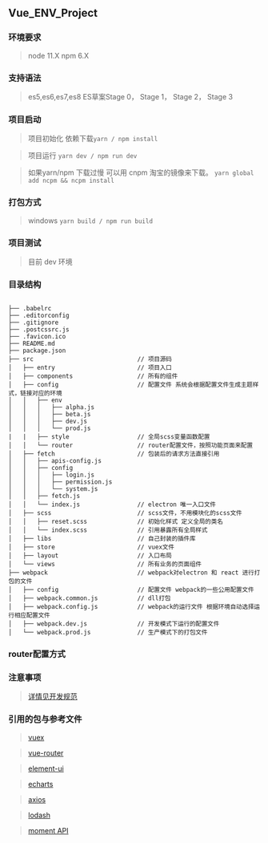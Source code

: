 ## Vue_ENV_Project

### 环境要求

> node 11.X npm 6.X 

### 支持语法

> es5,es6,es7,es8 ES草案Stage 0， Stage 1， Stage 2， Stage 3

### 项目启动

> 项目初始化 依赖下载`yarn / npm install` 

> 项目运行 `yarn dev / npm run dev`

> 如果yarn/npm 下载过慢 可以用 cnpm 淘宝的镜像来下载。 `yarn global add ncpm && ncpm install`

### 打包方式

> windows `yarn build / npm run build`

### 项目测试

> 目前 dev 环境

### 目录结构

```

├── .babelrc                                
├── .editorconfig
├── .gitignore
├── .postcssrc.js
├── .favicon.ico
├── README.md
├── package.json
├── src                             // 项目源码
│   ├── entry                       // 项目入口
│   ├── components                  // 所有的组件
│   ├── config                      // 配置文件 系统会根据配置文件生成主题样式，链接对应的环境
│   │   ├── env
│   │   │   ├── alpha.js
│   │   │   ├── beta.js
│   │   │   ├── dev.js
│   │   │   └── prod.js
|   |   ├── style                   // 全局scss变量函数配置
│   │   └── router                  // router配置文件，按照功能页面来配置
│   ├── fetch                       // 包装后的请求方法直接引用 
│   │   ├── apis-config.js
│   │   ├── config
│   │   │   ├── login.js
│   │   │   ├── permission.js
│   │   │   └── system.js
│   │   ├── fetch.js
│   │   └── index.js                // electron 唯一入口文件
│   ├── scss                        // scss文件，不用模块化的scss文件
│   │   ├── reset.scss              // 初始化样式 定义全局的类名
│   │   └── index.scss              // 引用暴露所有全局样式
│   ├── libs                        // 自己封装的插件库       
│   ├── store                       // vuex文件
│   ├── layout                      // 入口布局
│   └── views                       // 所有业务的页面组件
├── webpack                         // webpack对electron 和 react 进行打包的文件
│   ├── config                      // 配置文件 webpack的一些公用配置文件
│   ├── webpack.common.js           // dll打包
│   ├── webpack.config.js           // webpack的运行文件 根据环境自动选择运行相应配置文件
│   ├── webpack.dev.js              // 开发模式下运行的配置文件
│   └── webpack.prod.js             // 生产模式下的打包文件

```

### router配置方式

### 注意事项

> [详情见开发规范](./DEVSPEC.md)

### 引用的包与参考文件

> [vuex](https://github.com/electron-react-boilerplate/electron-react-boilerplate)

> [vue-router](https://github.com/electron-react-boilerplate/electron-react-boilerplate)

> [element-ui](https://github.com/sindresorhus/electron-store)

> [echarts](https://github.com/electron-react-boilerplate/electron-react-boilerplate)

> [axios](https://github.com/electron-react-boilerplate/electron-react-boilerplate)

> [lodash](https://github.com/atlassian/react-beautiful-dnd)

> [moment API](https://electronjs.org)

